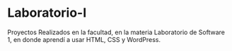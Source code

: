 # Laboratorio-I
Proyectos Realizados en la facultad, en la materia Laboratorio de Software 1, en donde aprendí a usar HTML, CSS y WordPress.
